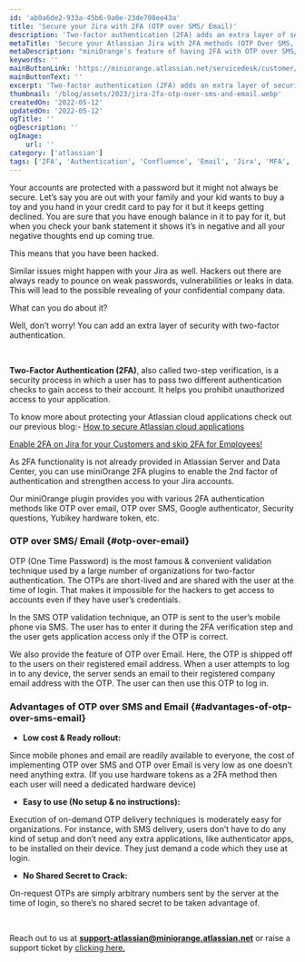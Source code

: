 ```yaml
---
id: 'ab0a6de2-933a-45b6-9a6e-23de708ee43a'
title: 'Secure your Jira with 2FA (OTP over SMS/ Email)'
description: 'Two-factor authentication (2FA) adds an extra layer of security to your Jira account by requiring a one-time code (OTP) in addition to your password. To enable 2FA on Jira using OTP over SMS or email, miniOrange provides add-on for Atlassian Jira. 2FA benefits include increased security, reduced risk of data breaches, and compliance with regulations.'
metaTitle: 'Secure your Atlassian Jira with 2FA methods (OTP Over SMS, Email)'
metaDescription: "miniOrange's feature of having 2FA with OTP over SMS/Email makes it impossible for hackers to get access to your applications."
keywords: ''
mainButtonLink: 'https://miniorange.atlassian.net/servicedesk/customer/portal/2/group/6/create/66'
mainButtonText: ''
excerpt: 'Two-factor authentication (2FA) adds an extra layer of security to your Jira account by requiring a one-time code (OTP) in addition to your password. To enable 2FA on Jira using OTP over SMS or email, miniOrange provides add-on for Atlassian Jira. 2FA benefits include increased security, reduced risk of data breaches, and compliance with regulations.'
thumbnail: '/blog/assets/2023/jira-2fa-otp-over-sms-and-email.webp'
createdOn: '2022-05-12'
updatedOn: '2022-05-12'
ogTitle: ''
ogDescription: ''
ogImage:
    url: ''
category: ['atlassian']
tags: ['2FA', 'Authentication', 'Confluence', 'Email', 'Jira', 'MFA', 'OTP', 'Security', 'SMS']
---
```


Your accounts are protected with a password but it might not always be secure. Let’s say you are out with your family and your kid wants to buy a toy and you hand in your credit card to pay for it but it keeps getting declined. You are sure that you have enough balance in it to pay for it, but when you check your bank statement it shows it’s in negative and all your negative thoughts end up coming true.

This means that you have been hacked.

Similar issues might happen with your Jira as well. Hackers out there are always ready to pounce on weak passwords, vulnerabilities or leaks in data. This will lead to the possible revealing of your confidential company data. 

What can you do about it?

Well, don’t worry! You can add an extra layer of security with two-factor authentication.

&nbsp;&nbsp;  

**Two-Factor Authentication (2FA)**, also called two-step verification, is a security process in which a user has to pass two different authentication checks to gain access to their account. It helps you prohibit unauthorized access to your application.

To know more about protecting your Atlassian cloud applications check out our previous blog:-
[How to secure Atlassian cloud applications](https://community.atlassian.com/t5/Atlassian-Access-articles/How-to-secure-Atlassian-Cloud-Applications/ba-p/1728600)

[Enable 2FA on Jira for your Customers and skip 2FA for Employees!](https://community.atlassian.com/t5/Jira-articles/Enable-2FA-on-Jira-for-your-Customers-and-skip-2FA-for-Employees/ba-p/1719062)

As 2FA functionality is not already provided in Atlassian Server and Data Center, you can use miniOrange 2FA plugins to enable the 2nd factor of authentication and strengthen access to your Jira accounts. 

Our miniOrange plugin provides you with various 2FA authentication methods like OTP over email, OTP over SMS, Google authenticator, Security questions, Yubikey hardware token, etc.

### OTP over SMS/ Email {#otp-over-email}

OTP (One Time Password) is the most famous & convenient validation technique used by a large number of organizations for two-factor authentication. The OTPs are short-lived and are shared with the user at the time of login. That makes it impossible for the hackers to get access to accounts even if they have user’s credentials.

In the SMS OTP validation technique, an OTP is sent to the user’s mobile phone via SMS. The user has to enter it during the 2FA verification step and the user gets application access only if the OTP is correct. 

We also provide the feature of OTP over Email. Here, the OTP is shipped off to the users on their registered email address. When a user attempts to log in to any device, the server sends an email to their registered company email address with the OTP. The user can then use this OTP to log in.

### Advantages of OTP over SMS and Email {#advantages-of-otp-over-sms-email}

- **Low cost & Ready rollout:**

Since mobile phones and email are readily available to everyone, the cost of implementing OTP over SMS and OTP over Email is very low as one doesn’t need anything extra. (If you use hardware tokens as a 2FA method then each user will need a dedicated hardware device)

- **Easy to use (No setup & no instructions):**

Execution of on-demand OTP delivery techniques is moderately easy for organizations. For instance, with SMS delivery, users don’t have to do any kind of setup and don’t need any extra applications, like authenticator apps, to be installed on their device. They just demand a code which they use at login. 

- **No Shared Secret to Crack:**

On-request OTPs are simply arbitrary numbers sent by the server at the time of login, so there’s no shared secret to be taken advantage of.

&nbsp;&nbsp;  

Reach out to us at **support-atlassian@miniorange.atlassian.net** or raise a support ticket by [clicking here.](https://miniorange.atlassian.net/servicedesk/customer/portal/2)